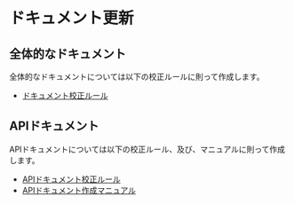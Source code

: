 # ドキュメント更新

## 全体的なドキュメント
全体的なドキュメントについては以下の校正ルールに則って作成します。
- [ドキュメント校正ルール](./document_writing_rules)

## APIドキュメント
APIドキュメントについては以下の校正ルール、及び、マニュアルに則って作成します。
- [APIドキュメント校正ルール](./api_document_writing_rules)
- [APIドキュメント作成マニュアル](./api_document_writing_manual)
